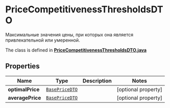 

# PriceCompetitivenessThresholdsDTO

Максимальные значения цены, при которых она является привлекательной или умеренной.

The class is defined in **[PriceCompetitivenessThresholdsDTO.java](../../src/main/java/org/openapitools/model/PriceCompetitivenessThresholdsDTO.java)**

## Properties

Name | Type | Description | Notes
------------ | ------------- | ------------- | -------------
**optimalPrice** | [`BasePriceDTO`](BasePriceDTO.md) |  |  [optional property]
**averagePrice** | [`BasePriceDTO`](BasePriceDTO.md) |  |  [optional property]





